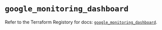 # `google_monitoring_dashboard`

Refer to the Terraform Registory for docs: [`google_monitoring_dashboard`](https://registry.terraform.io/providers/hashicorp/google-beta/5.9.0/docs/resources/google_monitoring_dashboard).
